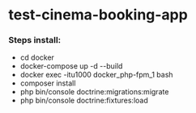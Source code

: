 # test-cinema-booking-app
### Steps install:
<ul>
    <li>cd docker</li>
    <li>docker-compose up -d --build</li>
    <li>docker exec -itu1000 docker_php-fpm_1 bash</li>
    <li>composer install</li>
    <li>php bin/console doctrine:migrations:migrate</li>
    <li>php bin/console doctrine:fixtures:load</li>
</ul>
